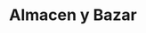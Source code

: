 ---
title: "Almacen y Bazar"
url: /puente-alto/almacen-y-bazar-rio-arhuelles/
shop: Lebensmittel
---